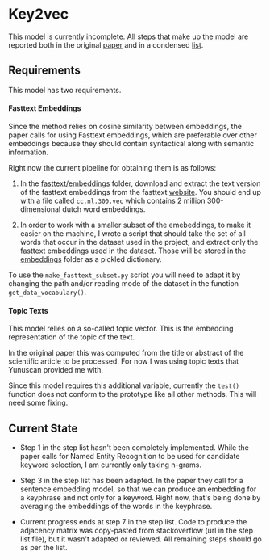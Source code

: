 # Key2vec

This model is currently incomplete. All steps that make up the model are
reported both in the original
[paper](additional_resources/papers/key2vec_2018.pdf) and in a condensed
[list](models/key2vec/plan.txt).

## Requirements

This model has two requirements.

#### Fasttext Embeddings

Since the method relies on cosine similarity between embeddings, the paper
calls for using Fasttext embeddings, which are preferable over other
embeddings because they should contain syntactical along with semantic
information.

Right now the current pipeline for obtaining them is as follows:

1. In the [fasttext/embeddings](models/key2vec/fasttext/embeddings) folder,
download and extract the text version of the fasttext embeddings
from the fasttext [website](https://fasttext.cc/docs/en/crawl-vectors.html).
You should end up with a file called `cc.nl.300.vec` which contains 2 million
300-dimensional dutch word embeddings.

2. In order to work with a smaller subset of the emebeddings, to make it
easier on the machine, I wrote a script that should take the set of all
words that occur in the dataset used in the project, and extract only the
fasttext embeddings used in the dataset. Those will be stored in the
[embeddings](models/key2vec/embeddings) folder as a pickled dictionary.

To use the `make_fasttext_subset.py` script you will need to adapt it by
changing the path and/or reading mode of the dataset in the function
`get_data_vocabulary()`.

#### Topic Texts

This model relies on a so-called topic vector. This is the embedding
representation of the topic of the text.

In the original paper this was computed from the title or abstract of the
scientific article to be processed. For now I was using topic texts that
Yunuscan provided me with.

Since this model requires this additional variable, currently the `test()`
function does not conform to the prototype like all other methods.
This will need some fixing.

## Current State

* Step 1 in the step list hasn't been completely implemented. While the
paper calls for Named Entity Recognition to be used for candidate keyword
selection, I am currently only taking n-grams.

* Step 3 in the step list has been adapted. In the paper they call for a
sentence embedding model, so that we can produce an embedding for a keyphrase
and not only for a keyword. Right now, that's being done by averaging the
embeddings of the words in the keyphrase.

* Current progress ends at step 7 in the step list. Code to produce the
adjacency matrix was copy-pasted from stackoverflow (url in the step list
file), but it wasn't adapted or reviewed. All remaining steps should go
as per the list.